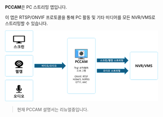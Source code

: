 **PCCAM**은 PC 스트리밍 앱입니다.

이 앱은 RTSP/ONVIF 프로토콜을 통해 PC 활동 및 기타 미디어를 모든 NVR/VMS로 스트리밍할 수 있습니다.

![](img/oper_prin.PNG)

> 현재 PCCAM 설명서는 리뉴얼중입니다.
